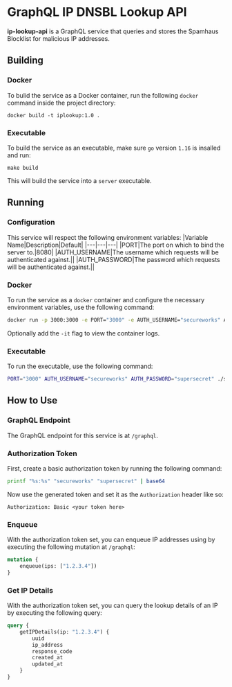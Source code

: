 # GraphQL IP DNSBL Lookup API
__ip-lookup-api__ is a GraphQL service that queries and stores the Spamhaus Blocklist for malicious IP addresses.

## Building
### Docker
To bulid the service as a Docker container, run the following `docker` command inside the project directory:
```
docker build -t iplookup:1.0 .
```
### Executable
To build the service as an executable, make sure `go` version `1.16` is insalled and run:
```
make build
```
This will build the service into a `server` executable.

## Running
### Configuration
This service will respect the following environment variables:
|Variable Name|Description|Default|
|---|---|---|
|PORT|The port on which to bind the server to.|8080|
|AUTH_USERNAME|The username which requests will be authenticated against.||
|AUTH_PASSWORD|The password which requests will be authenticated against.||

### Docker
To run the service as a `docker` container and configure the necessary environment variables, use the following command:
```bash
docker run -p 3000:3000 -e PORT="3000" -e AUTH_USERNAME="secureworks" AUTH_PASSWORD="supersecret" iplookup:1.0
```
Optionally add the `-it` flag to view the container logs.

### Executable
To run the executable, use the following command:
```bash
PORT="3000" AUTH_USERNAME="secureworks" AUTH_PASSWORD="supersecret" ./server
```

## How to Use
### GraphQL Endpoint
The GraphQL endpoint for this service is at `/graphql`. 

### Authorization Token
First, create a basic authorization token by running the following command:
```bash
printf "%s:%s" "secureworks" "supersecret" | base64
```
Now use the generated token and set it as the `Authorization` header like so:
```
Authorization: Basic <your token here>
```

### Enqueue
With the authorization token set, you can enqueue IP addresses using by executing the following mutation at `/graphql`:
```graphql
mutation {
    enqueue(ips: ["1.2.3.4"])
}
```

### Get IP Details
With the authorization token set, you can query the lookup details of an IP by executing the following query:
```graphql
query {
    getIPDetails(ip: "1.2.3.4") {
        uuid
        ip_address
        response_code
        created_at
        updated_at
    }
}
```